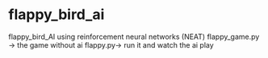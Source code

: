 # flappy_bird_ai
flappy_bird_AI using reinforcement neural networks (NEAT)
flappy_game.py -> the game without ai
flappy.py-> run it and watch the ai play
